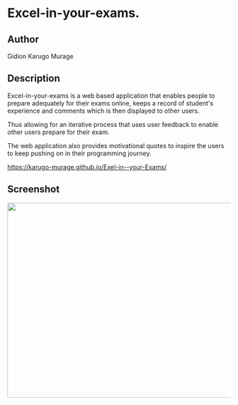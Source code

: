 # Excel-in-your-exams.

## Author 

 Gidion Karugo Murage

 ## Description

Excel-in-your-exams is a web based application that enables people to prepare adequately for their exams online, keeps a record of student's experience and comments which is then displayed to other users.

Thus allowing for an iterative process that uses user feedback to enable other users prepare for their exam.

The web application also provides motivational quotes to inspire the users to keep pushing on in their programming journey.

https://karugo-murage.github.io/Exel-in--your-Exams/

 
## Screenshot

<img src="./Assets/images/SUCCESS.png" width="900px" height="440px">  